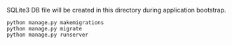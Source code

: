 SQLite3 DB file will be created in this directory during application bootstrap.

```
python manage.py makemigrations
python manage.py migrate
python manage.py runserver
```

